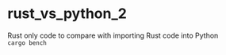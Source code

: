 # rust_vs_python_2
Rust only code to compare with importing Rust code into Python<br>
`cargo bench`
